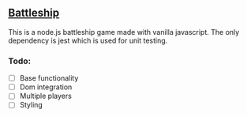 ## <ins>Battleship</ins>
This is a node.js battleship game made with vanilla javascript. The only dependency is jest which is used for unit testing.

### Todo:
- [ ] Base functionality
- [ ] Dom integration
- [ ] Multiple players
- [ ] Styling
